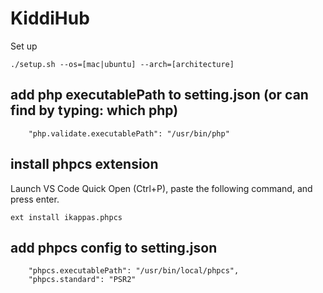 # KiddiHub

Set up

```
./setup.sh --os=[mac|ubuntu] --arch=[architecture]
```

## add php executablePath to setting.json (or can find by typing: which php)
```
    "php.validate.executablePath": "/usr/bin/php"
```
## install phpcs extension
Launch VS Code Quick Open (Ctrl+P), paste the following command, and press enter.

```
ext install ikappas.phpcs
```
## add phpcs config to setting.json
```
    "phpcs.executablePath": "/usr/bin/local/phpcs",
    "phpcs.standard": "PSR2"
```
